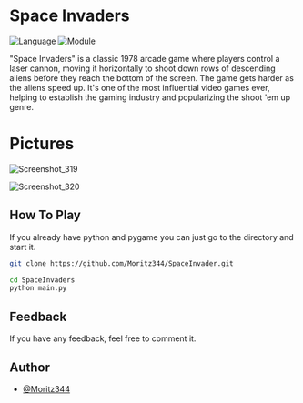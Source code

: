 # Space Invaders

[![Language](https://img.shields.io/badge/language-python-blue.svg?style=flat)](https://www.python.org)
[![Module](https://img.shields.io/badge/module-pygame-brightgreen.svg?style=flat)](http://www.pygame.org/news.html)

"Space Invaders" is a classic 1978 arcade game where players control a laser cannon, moving it horizontally to shoot down rows of descending aliens before they reach the bottom of the screen. The game gets harder as the aliens speed up. It's one of the most influential video games ever, helping to establish the gaming industry and popularizing the shoot 'em up genre.

# Pictures

![Screenshot_319](https://github.com/user-attachments/assets/0398e635-3e58-4ab6-853f-0bd4f401cfaf)

![Screenshot_320](https://github.com/user-attachments/assets/5e77422e-abc1-4284-8565-a5840d3bad19)

## How To Play
If you  already have python and pygame you can just go to the directory and start it.

```bash
git clone https://github.com/Moritz344/SpaceInvader.git
```

```bash
cd SpaceInvaders
python main.py
```


## Feedback

If you have any feedback, feel free to comment it.

## Author

- [@Moritz344](https://www.github.com/Moritz344)
